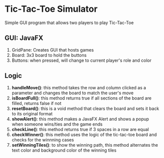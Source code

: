 # Tic-Tac-Toe Simulator
Simple GUI program that allows two players to play Tic-Tac-Toe
## GUI: JavaFX
1. GridPane: Creates GUI that hosts games
2. Board: 3x3 board to hold the buttons
3. Buttons: when pressed, will change to current player's role and color 

## Logic
1. **handleMove()**: this method takes the row and column clicked as a parameter and changes the board to match the user's move
2. **isBoardFull()**: this method returns true if all sections of the board are filled, returns false if not
3. **resetBoard()**: this is a void method that clears the board and sets it back to its original format
4. **showAlert()**: this method makes a JavaFX Alert and shows a popup when someone wins/ties and the game ends
5. **checkLine()**: this method returns true if 3 spaces in a row are equal
6. **checkWinner()**: this method uses the logic of the tic-tac-toe board and checks for the winnning cases
7. **setWinningTiles()**: to show the winning path, this method alternates the text color and background color of the winning tiles
